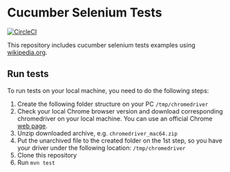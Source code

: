# Cucumber Selenium Tests

[![CircleCI](https://circleci.com/bb/den44/cucumber-selenium-tests.svg?style=shield&circle-token=a9b5f1d75ac80b6b2c919b9dfafbc00806754b91)](https://app.circleci.com/pipelines/bitbucket/den44/cucumber-selenium-tests?branch=master&filter=all)

This repository includes cucumber selenium tests examples using [wikipedia.org](https://www.wikipedia.org/).

## Run tests

To run tests on your local machine, you need to do the following steps:
1) Create the following folder structure on your PC `/tmp/chromedriver`
2) Check your local Chrome browser version and download corresponding chromedriver on your local machine. You can use an official Chrome [web page](https://chromedriver.storage.googleapis.com/index.html).
3) Unzip downloaded archive, e.g. `chromedriver_mac64.zip`
4) Put the unarchived file to the created folder on the 1st step, so you have your driver under the following location: `/tmp/chromedriver`
5) Clone this repository
6) Run `mvn test`